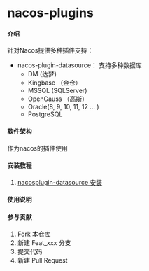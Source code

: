 # nacos-plugins

#### 介绍
针对Nacos提供多种插件支持：
+ nacos-plugin-datasource： 支持多种数据库
  + DM (达梦)
  + Kingbase （金仓）
  + MSSQL (SQLServer)
  + OpenGauss （高斯）
  + Oracle(8, 9, 10, 11, 12 ... )
  + PostgreSQL

#### 软件架构
作为nacos的插件使用


#### 安装教程
1. [nacosplugin-datasource 安装](./nacosplugin-datasource/installation.MD)

#### 使用说明


#### 参与贡献

1.  Fork 本仓库
2.  新建 Feat_xxx 分支
3.  提交代码
4.  新建 Pull Request
